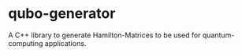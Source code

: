 # qubo-generator
A C++ library to generate Hamilton-Matrices to be used for quantum-computing applications.
